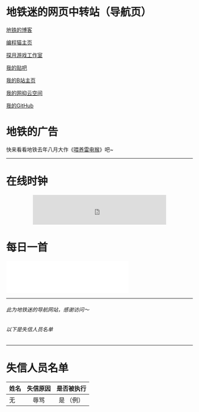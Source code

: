 # 地铁迷的网页中转站（导航页）

[地铁的博客](https://subwayfans-blog.mysxl.cn)

[编程猫主页](https://shequ.codemao.cn/user/1322514564)

[探月游戏工作室](http://tanyuegames.mysxl.cn)

[我的贴吧](https://tieba.baidu.com/home/main?id=tb.1.45fa5f89.P_DrGVTJIOVkub1pDaNP2w?t=1684035806&fr=index)

[我的B站主页](https://space.bilibili.com/612016776)

[我的网抑云空间](https://music.163.com/#/user/home?id=7928309480)

[我的GitHub](https://github.com/SubwayFans)

# 地铁的广告

快来看看地铁去年八月大作《[喂养雷电猴](https://player.codemao.cn/new/159068578)》吧~

---

# 在线时钟

<iframe id="online-alarm-kur-iframe" src="https://embed-clock.onlinealarmkur.com/zh-cn/#Asia%2FShanghai" width="360" height="80" style="display: block; margin: 0px auto; border: 0px;"></iframe>

# 每日一首

<iframe frameborder="no" border="0" marginwidth="0" marginheight="0" width=330 height=86 src="//music.163.com/outchain/player?type=2&id=1476239407&auto=1&height=66"></iframe>

---

###### 此为地铁迷的导航网站，感谢访问～
###### 以下是失信人员名单

---

# 失信人员名单

| 姓名        | 失信原因   |  是否被执行  |
| --------   | :----:  | :----:  |
| 无      | 辱骂   |   是  （例）   |
